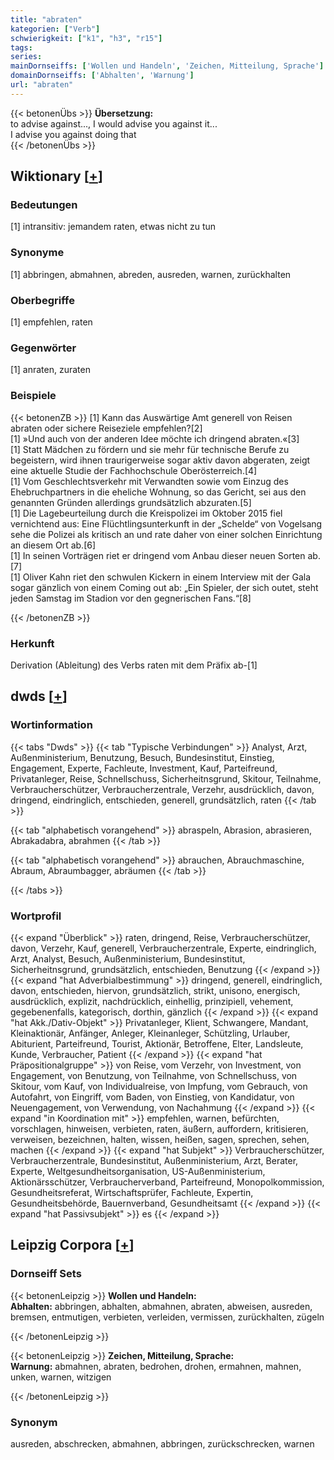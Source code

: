 ```yaml
---
title: "abraten"
kategorien: ["Verb"]
schwierigkeit: ["k1", "h3", "r15"]
tags:
series:
mainDornseiffs: ['Wollen und Handeln', 'Zeichen, Mitteilung, Sprache']
domainDornseiffs: ['Abhalten', 'Warnung']
url: "abraten"
---
```


{{< betonenÜbs >}}
**Übersetzung:**  
to advise against..., I would advise you against it...  
I advise you against doing  that  
{{< /betonenÜbs >}}

## Wiktionary [[+](https://de.wiktionary.org/wiki/abraten)]

### Bedeutungen
[1] intransitiv: jemandem raten, etwas nicht zu tun  

### Synonyme
[1] abbringen, abmahnen, abreden, ausreden, warnen, zurückhalten  

### Oberbegriffe
[1] empfehlen, raten  

### Gegenwörter
[1] anraten, zuraten  

### Beispiele
{{< betonenZB >}}
[1] Kann das Auswärtige Amt generell von Reisen abraten oder sichere Reiseziele empfehlen?[2]  
[1] »Und auch von der anderen Idee möchte ich dringend abraten.«[3]  
[1] Statt Mädchen zu fördern und sie mehr für technische Berufe zu begeistern, wird ihnen traurigerweise sogar aktiv davon abgeraten, zeigt eine aktuelle Studie der Fachhochschule Oberösterreich.[4]  
[1] Vom Geschlechtsverkehr mit Verwandten sowie vom Einzug des Ehebruchpartners in die eheliche Wohnung, so das Gericht, sei aus den genannten Gründen allerdings grundsätzlich abzuraten.[5]  
[1] Die Lagebeurteilung durch die Kreispolizei im Oktober 2015 fiel vernichtend aus: Eine Flüchtlingsunterkunft in der „Schelde“ von Vogelsang sehe die Polizei als kritisch an und rate daher von einer solchen Einrichtung an diesem Ort ab.[6]  
[1] In seinen Vorträgen riet er dringend vom Anbau dieser neuen Sorten ab.[7]  
[1] Oliver Kahn riet den schwulen Kickern in einem Interview mit der Gala sogar gänzlich von einem Coming out ab: „Ein Spieler, der sich outet, steht jeden Samstag im Stadion vor den gegnerischen Fans.“[8]  

{{< /betonenZB >}}
### Herkunft
Derivation (Ableitung) des Verbs raten mit dem Präfix ab-[1]  



## dwds [[+](https://www.dwds.de/wb/abraten)]

### Wortinformation
{{< tabs "Dwds" >}}
{{< tab "Typische Verbindungen" >}}
Analyst, Arzt, Außenministerium, Benutzung, Besuch, Bundesinstitut, Einstieg, Engagement, Experte, Fachleute, Investment, Kauf, Parteifreund, Privatanleger, Reise, Schnellschuss, Sicherheitnsgrund, Skitour, Teilnahme, Verbraucherschützer, Verbraucherzentrale, Verzehr, ausdrücklich, davon, dringend, eindringlich, entschieden, generell, grundsätzlich, raten
{{< /tab >}}

{{< tab "alphabetisch vorangehend" >}}
abraspeln, Abrasion, abrasieren, Abrakadabra, abrahmen
{{< /tab >}}

{{< tab "alphabetisch vorangehend" >}}
abrauchen, Abrauchmaschine, Abraum, Abraumbagger, abräumen
{{< /tab >}}

{{< /tabs >}}

### Wortprofil
{{< expand "Überblick" >}} raten, dringend, Reise, Verbraucherschützer, davon, Verzehr, Kauf, generell, Verbraucherzentrale, Experte, eindringlich, Arzt, Analyst, Besuch, Außenministerium, Bundesinstitut, Sicherheitnsgrund, grundsätzlich, entschieden, Benutzung {{< /expand >}}
{{< expand "hat Adverbialbestimmung" >}} dringend, generell, eindringlich, davon, entschieden, hiervon, grundsätzlich, strikt, unisono, energisch, ausdrücklich, explizit, nachdrücklich, einhellig, prinzipiell, vehement, gegebenenfalls, kategorisch, dorthin, gänzlich {{< /expand >}}
{{< expand "hat Akk./Dativ-Objekt" >}} Privatanleger, Klient, Schwangere, Mandant, Kleinaktionär, Anfänger, Anleger, Kleinanleger, Schützling, Urlauber, Abiturient, Parteifreund, Tourist, Aktionär, Betroffene, Elter, Landsleute, Kunde, Verbraucher, Patient {{< /expand >}}
{{< expand "hat Präpositionalgruppe" >}} von Reise, vom Verzehr, von Investment, von Engagement, von Benutzung, von Teilnahme, von Schnellschuss, von Skitour, vom Kauf, von Individualreise, von Impfung, vom Gebrauch, von Autofahrt, von Eingriff, vom Baden, von Einstieg, von Kandidatur, von Neuengagement, von Verwendung, von Nachahmung {{< /expand >}}
{{< expand "in Koordination mit" >}} empfehlen, warnen, befürchten, vorschlagen, hinweisen, verbieten, raten, äußern, auffordern, kritisieren, verweisen, bezeichnen, halten, wissen, heißen, sagen, sprechen, sehen, machen {{< /expand >}}
{{< expand "hat Subjekt" >}} Verbraucherschützer, Verbraucherzentrale, Bundesinstitut, Außenministerium, Arzt, Berater, Experte, Weltgesundheitsorganisation, US-Außenministerium, Aktionärsschützer, Verbraucherverband, Parteifreund, Monopolkommission, Gesundheitsreferat, Wirtschaftsprüfer, Fachleute, Expertin, Gesundheitsbehörde, Bauernverband, Gesundheitsamt {{< /expand >}}
{{< expand "hat Passivsubjekt" >}} es {{< /expand >}}

## Leipzig Corpora [[+](https://corpora.uni-leipzig.de/en/res?word=abraten&corpusId=deu_newscrawl-public_2018)]

### Dornseiff Sets
{{< betonenLeipzig >}}
**Wollen und Handeln:**  
**Abhalten:** abbringen, abhalten, abmahnen, abraten, abweisen, ausreden, bremsen, entmutigen, verbieten, verleiden, vermissen, zurückhalten, zügeln  

{{< /betonenLeipzig >}}


{{< betonenLeipzig >}}
**Zeichen, Mitteilung, Sprache:**  
**Warnung:** abmahnen, abraten, bedrohen, drohen, ermahnen, mahnen, unken, warnen, witzigen  

{{< /betonenLeipzig >}}

### Synonym
ausreden, abschrecken, abmahnen, abbringen, zurückschrecken, warnen

